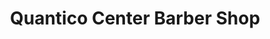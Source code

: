 ---
title: "Quantico Center Barber Shop"
url: /dumfries/quantico-center-barber-shop/
shop: Friseur
---